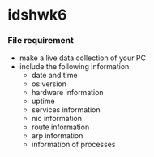 # idshwk6

### File requirement
- make a live data collection of your PC 
- include the following information 
  - date and time 
  - os version 
  - hardware information 
  - uptime 
  - services information 
  - nic information 
  - route information
  - arp information
  - information of processes 
